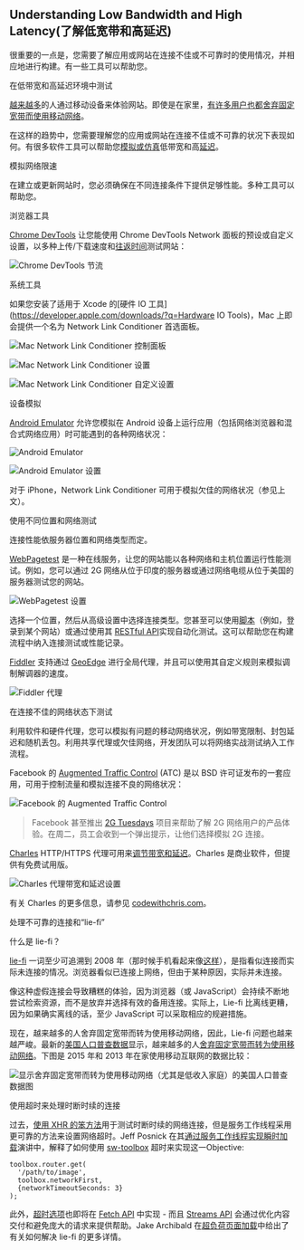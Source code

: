 ## Understanding Low Bandwidth and High Latency(了解低宽带和高延迟)

很重要的一点是，您需要了解应用或网站在连接不佳或不可靠时的使用情况，并相应地进行构建。有一些工具可以帮助您。

在低带宽和高延迟环境中测试

[越来越多](http://adwords.blogspot.co.uk/2015/05/building-for-next-moment.html)的人通过移动设备来体验网站。即使是在家里，[有许多用户也都舍弃固定宽带而使用移动网络](https://www.washingtonpost.com/news/the-switch/wp/2016/04/18/new-data-americans-are-abandoning-wired-home-internet/)。

在这样的趋势中，您需要理解您的应用或网站在连接不佳或不可靠的状况下表现如何。有很多软件工具可以帮助您[模拟或仿真](https://stackoverflow.com/questions/1584617/simulator-or-emulator-what-is-the-difference)低带宽和高[延迟](https://www.igvita.com/2012/07/19/latency-the-new-web-performance-bottleneck/)。

模拟网络限速

在建立或更新网站时，您必须确保在不同连接条件下提供足够性能。多种工具可以帮助您。

浏览器工具

[Chrome DevTools](https://developers.google.com/web/tools/chrome-devtools/network-performance/network-conditions) 让您能使用 Chrome DevTools Network 面板的预设或自定义设置，以多种上传/下载速度和[往返时间](https://www.igvita.com/2012/07/19/latency-the-new-web-performance-bottleneck/)测试网站：

![Chrome DevTools 节流](./images/chrome-devtools-throttling.png)

系统工具

如果您安装了适用于 Xcode 的[硬件 IO 工具](https://developer.apple.com/downloads/?q=Hardware IO Tools)，Mac 上即会提供一个名为 Network Link Conditioner 首选面板。

![Mac Network Link Conditioner 控制面板](./images/network-link-conditioner-control-panel.png)

![Mac Network Link Conditioner 设置](./images/network-link-conditioner-settings.png)

![Mac Network Link Conditioner 自定义设置](./images/network-link-conditioner-custom.png)

设备模拟

[Android Emulator](http://developer.android.com/tools/devices/emulator.html#netspeed) 允许您模拟在 Android 设备上运行应用（包括网络浏览器和混合式网络应用）时可能遇到的各种网络状况：

![Android Emulator](./images/android-emulator.png)

![Android Emulator 设置](./images/android-emulator-settings.png)

对于 iPhone，Network Link Conditioner 可用于模拟欠佳的网络状况（参见上文）。

使用不同位置和网络测试

连接性能依服务器位置和网络类型而定。

[WebPagetest](https://webpagetest.org/) 是一种在线服务，让您的网站能以各种网络和主机位置运行性能测试。例如，您可以通过 2G 网络从位于印度的服务器或通过网络电缆从位于美国的服务器测试您的网站。

![WebPagetest 设置](./images/webpagetest.png)

选择一个位置，然后从高级设置中选择连接类型。您甚至可以使用[脚本](https://sites.google.com/a/webpagetest.org/docs/using-webpagetest/scripting)（例如，登录到某个网站）或通过使用其 [RESTful API](https://sites.google.com/a/webpagetest.org/docs/advanced-features/webpagetest-restful-apis)实现自动化测试。这可以帮助您在构建流程中纳入连接测试或性能记录。

[Fiddler](http://www.telerik.com/fiddler) 支持通过 [GeoEdge](http://www.geoedge.com/faq) 进行全局代理，并且可以使用其自定义规则来模拟调制解调器的速度。

![Fiddler 代理](./images/fiddler.png)

在连接不佳的网络状态下测试

利用软件和硬件代理，您可以模拟有问题的移动网络状况，例如带宽限制、封包延迟和随机丢包。利用共享代理或欠佳网络，开发团队可以将网络实战测试纳入工作流程。

Facebook 的 [Augmented Traffic Control](http://facebook.github.io/augmented-traffic-control/) (ATC) 是以 BSD 许可证发布的一套应用，可用于控制流量和模拟连接不良的网络状况：

![Facebook 的 Augmented Traffic Control](./images/augmented-traffic-control.png)

> Facebook 甚至推出 [2G Tuesdays](https://code.facebook.com/posts/1556407321275493/building-for-emerging-markets-the-story-behind-2g-tuesdays/) 项目来帮助了解 2G 网络用户的产品体验。在周二，员工会收到一个弹出提示，让他们选择模拟 2G 连接。

[Charles](https://www.charlesproxy.com/) HTTP/HTTPS 代理可用来[调节带宽和延迟](http://www.charlesproxy.com/documentation/proxying/throttling/)。Charles 是商业软件，但提供有免费试用版。

![Charles 代理带宽和延迟设置](./images/charles.png)

有关 Charles 的更多信息，请参见 [codewithchris.com](http://codewithchris.com/tutorial-using-charles-proxy-with-your-ios-development-and-http-debugging/)。

处理不可靠的连接和“lie-fi”

什么是 lie-fi？

[lie-fi](http://www.urbandictionary.com/define.php?term=lie-fi) 一词至少可追溯到 2008 年（那时候手机看起来像[这样](https://www.mobilegazette.com/2008-phones-wallchart.htm)），是指看似连接而实际未连接的情况。浏览器看似已连接上网络，但由于某种原因，实际并未连接。

像这种虚假连接会导致糟糕的体验，因为浏览器（或 JavaScript）会持续不断地尝试检索资源，而不是放弃并选择有效的备用连接。实际上，Lie-fi 比离线更糟，因为如果确实离线的话，至少 JavaScript 可以采取相应的规避措施。

现在，越来越多的人舍弃固定宽带而转为使用移动网络，因此，Lie-fi 问题也越来越严峻。最新的[美国人口普查数据](https://www.ntia.doc.gov/blog/2016/evolving-technologies-change-nature-internet-use)显示，越来越多的人[舍弃固定宽带而转为使用移动网络](https://www.washingtonpost.com/news/the-switch/wp/2016/04/18/new-data-americans-are-abandoning-wired-home-internet/)。下图是 2015 年和 2013 年在家使用移动互联网的数据比较：

![显示舍弃固定宽带而转为使用移动网络（尤其是低收入家庭）的美国人口普查数据图](./images/home-broadband.png)

使用超时来处理时断时续的连接

过去，[使用 XHR 的笨方法](http://stackoverflow.com/questions/189430/detect-that-the-internet-connection-is-offline)用于测试时断时续的网络连接，但是服务工作线程采用更可靠的方法来设置网络超时。Jeff Posnick 在其[通过服务工作线程实现瞬时加载](https://youtu.be/jCKZDTtUA2A?t=19m58s)演讲中，解释了如何使用 [sw-toolbox](https://github.com/GoogleChrome/sw-toolbox) 超时来实现这一Objective:

```
toolbox.router.get(
  '/path/to/image',
  toolbox.networkFirst,
  {networkTimeoutSeconds: 3}
);
```

此外，[超时选项](https://github.com/whatwg/fetch/issues/20)也即将在 [Fetch API](https://developer.mozilla.org/en-US/docs/Web/API/GlobalFetch/fetch) 中实现 - 而且 [Streams API](https://www.w3.org/TR/streams-api/) 会通过优化内容交付和避免庞大的请求来提供帮助。Jake Archibald 在[超负荷页面加载](https://youtu.be/d5_6yHixpsQ?t=6m42s)中给出了有关如何解决 lie-fi 的更多详情。